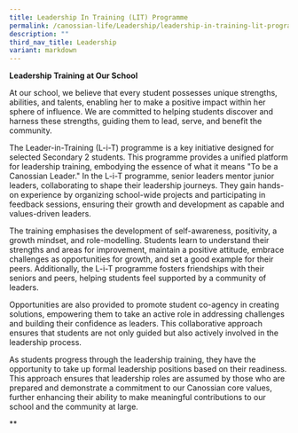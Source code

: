 ```yaml
---
title: Leadership In Training (LIT) Programme
permalink: /canossian-life/Leadership/leadership-in-training-lit-programme/
description: ""
third_nav_title: Leadership
variant: markdown
---
```

**Leadership Training at Our School**

At our school, we believe that every student possesses unique strengths, abilities, and talents, enabling her to make a positive impact within her sphere of influence. We are committed to helping students discover and harness these strengths, guiding them to lead, serve, and benefit the community.

The Leader-in-Training (L-i-T) programme is a key initiative designed for selected Secondary 2 students. This programme provides a unified platform for leadership training, embodying the essence of what it means "To be a Canossian Leader." In the L-i-T programme, senior leaders mentor junior leaders, collaborating to shape their leadership journeys. They gain hands-on experience by organizing school-wide projects and participating in feedback sessions, ensuring their growth and development as capable and values-driven leaders.

The training emphasises the development of self-awareness, positivity, a growth mindset, and role-modelling. Students learn to understand their strengths and areas for improvement, maintain a positive attitude, embrace challenges as opportunities for growth, and set a good example for their peers. Additionally, the L-i-T programme fosters friendships with their seniors and peers, helping students feel supported by a community of leaders.

Opportunities are also provided to promote student co-agency in creating solutions, empowering them to take an active role in addressing challenges and building their confidence as leaders. This collaborative approach ensures that students are not only guided but also actively involved in the leadership process.

As students progress through the leadership training, they have the opportunity to take up formal leadership positions based on their readiness. This approach ensures that leadership roles are assumed by those who are prepared and demonstrate a commitment to our Canossian core values, further enhancing their ability to make meaningful contributions to our school and the community at large.

**